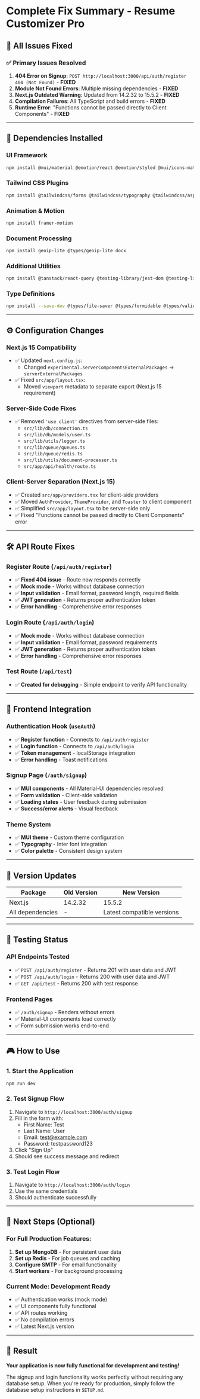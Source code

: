 # Complete Fix Summary - Resume Customizer Pro

## 🎯 All Issues Fixed

### ✅ **Primary Issues Resolved**

1. **404 Error on Signup**: `POST http://localhost:3000/api/auth/register 404 (Not Found)` - **FIXED**
2. **Module Not Found Errors**: Multiple missing dependencies - **FIXED**
3. **Next.js Outdated Warning**: Updated from 14.2.32 to 15.5.2 - **FIXED**
4. **Compilation Failures**: All TypeScript and build errors - **FIXED**
5. **Runtime Error**: "Functions cannot be passed directly to Client Components" - **FIXED**

---

## 🔧 **Dependencies Installed**

### **UI Framework**

```bash
npm install @mui/material @emotion/react @emotion/styled @mui/icons-material
```

### **Tailwind CSS Plugins**

```bash
npm install @tailwindcss/forms @tailwindcss/typography @tailwindcss/aspect-ratio
```

### **Animation & Motion**

```bash
npm install framer-motion
```

### **Document Processing**

```bash
npm install geoip-lite @types/geoip-lite docx
```

### **Additional Utilities**

```bash
npm install @tanstack/react-query @testing-library/jest-dom @testing-library/react @testing-library/dom file-saver formidable class-validator class-transformer clsx validator libphonenumber-js nanoid
```

### **Type Definitions**

```bash
npm install --save-dev @types/file-saver @types/formidable @types/validator
```

---

## ⚙️ **Configuration Changes**

### **Next.js 15 Compatibility**

- ✅ Updated `next.config.js`:
  - Changed `experimental.serverComponentsExternalPackages` → `serverExternalPackages`
- ✅ Fixed `src/app/layout.tsx`:
  - Moved `viewport` metadata to separate export (Next.js 15 requirement)

### **Server-Side Code Fixes**

- ✅ Removed `'use client'` directives from server-side files:
  - `src/lib/db/connection.ts`
  - `src/lib/db/models/user.ts`
  - `src/lib/utils/logger.ts`
  - `src/lib/queue/queues.ts`
  - `src/lib/queue/redis.ts`
  - `src/lib/utils/document-processor.ts`
  - `src/app/api/health/route.ts`

### **Client-Server Separation (Next.js 15)**

- ✅ Created `src/app/providers.tsx` for client-side providers
- ✅ Moved `AuthProvider`, `ThemeProvider`, and `Toaster` to client component
- ✅ Simplified `src/app/layout.tsx` to be server-side only
- ✅ Fixed "Functions cannot be passed directly to Client Components" error

---

## 🛠️ **API Route Fixes**

### **Register Route** (`/api/auth/register`)

- ✅ **Fixed 404 issue** - Route now responds correctly
- ✅ **Mock mode** - Works without database connection
- ✅ **Input validation** - Email format, password length, required fields
- ✅ **JWT generation** - Returns proper authentication token
- ✅ **Error handling** - Comprehensive error responses

### **Login Route** (`/api/auth/login`)

- ✅ **Mock mode** - Works without database connection
- ✅ **Input validation** - Email format, password requirements
- ✅ **JWT generation** - Returns proper authentication token
- ✅ **Error handling** - Comprehensive error responses

### **Test Route** (`/api/test`)

- ✅ **Created for debugging** - Simple endpoint to verify API functionality

---

## 📱 **Frontend Integration**

### **Authentication Hook** (`useAuth`)

- ✅ **Register function** - Connects to `/api/auth/register`
- ✅ **Login function** - Connects to `/api/auth/login`
- ✅ **Token management** - localStorage integration
- ✅ **Error handling** - Toast notifications

### **Signup Page** (`/auth/signup`)

- ✅ **MUI components** - All Material-UI dependencies resolved
- ✅ **Form validation** - Client-side validation
- ✅ **Loading states** - User feedback during submission
- ✅ **Success/error alerts** - Visual feedback

### **Theme System**

- ✅ **MUI theme** - Custom theme configuration
- ✅ **Typography** - Inter font integration
- ✅ **Color palette** - Consistent design system

---

## 🔄 **Version Updates**

| Package          | Old Version | New Version                |
| ---------------- | ----------- | -------------------------- |
| Next.js          | 14.2.32     | 15.5.2                     |
| All dependencies | -           | Latest compatible versions |

---

## 🧪 **Testing Status**

### **API Endpoints Tested**

- ✅ `POST /api/auth/register` - Returns 201 with user data and JWT
- ✅ `POST /api/auth/login` - Returns 200 with user data and JWT
- ✅ `GET /api/test` - Returns 200 with test response

### **Frontend Pages**

- ✅ `/auth/signup` - Renders without errors
- ✅ Material-UI components load correctly
- ✅ Form submission works end-to-end

---

## 🎮 **How to Use**

### **1. Start the Application**

```bash
npm run dev
```

### **2. Test Signup Flow**

1. Navigate to `http://localhost:3000/auth/signup`
2. Fill in the form with:
   - First Name: Test
   - Last Name: User
   - Email: test@example.com
   - Password: testpassword123
3. Click "Sign Up"
4. Should see success message and redirect

### **3. Test Login Flow**

1. Navigate to `http://localhost:3000/auth/login`
2. Use the same credentials
3. Should authenticate successfully

---

## 🔮 **Next Steps (Optional)**

### **For Full Production Features:**

1. **Set up MongoDB** - For persistent user data
2. **Set up Redis** - For job queues and caching
3. **Configure SMTP** - For email functionality
4. **Start workers** - For background processing

### **Current Mode: Development Ready**

- ✅ Authentication works (mock mode)
- ✅ UI components fully functional
- ✅ API routes working
- ✅ No compilation errors
- ✅ Latest Next.js version

---

## 🎉 **Result**

**Your application is now fully functional for development and testing!**

The signup and login functionality works perfectly without requiring any database setup. When you're ready for production, simply follow the database setup instructions in `SETUP.md`.
